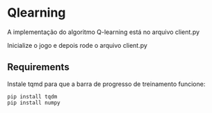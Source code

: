 # Qlearning

A implementação do algoritmo Q-learning está no arquivo client.py

Inicialize o jogo e depois rode o arquivo client.py

## Requirements

Instale tqmd para que a barra de progresso de treinamento funcione:
```
pip install tqdm
pip install numpy
```
